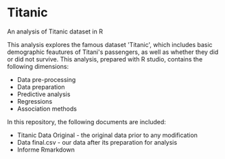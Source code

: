# Titanic
An analysis of Titanic dataset in R

This analysis explores the famous dataset 'Titanic', which includes basic demographic feautures of Titani's passengers, as well as whether they did or did not survive. This analysis, prepared with R studio, contains the following dimensions:

- Data pre-processing
- Data preparation
- Predictive analysis
- Regressions
- Association methods

In this repository, the following documents are included:

- Titanic Data Original - the original data prior to any modification
- Data final.csv - our data after its preparation for analysis
- Informe Rmarkdown
